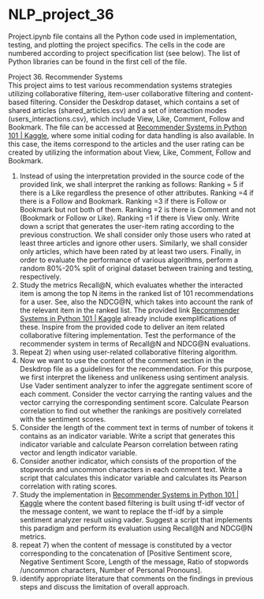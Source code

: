 # NLP_project_36

Project.ipynb file contains all the Python code used in implementation, testing, and plotting the project specifics. The cells in the code are numbered according to project specification list (see below). The list of Python libraries can be found in the first cell of the file.


Project 36. Recommender Systems  
This project aims to test various recommendation systems strategies utilizing collaborative filtering, item-user collaborative filtering and content-based filtering. Consider the Deskdrop dataset, which contains a set of shared articles (shared_articles.csv) and a set of interaction modes (users_interactions.csv), which include View, Like, Comment, Follow and Bookmark. The file can be accessed at [Recommender Systems in Python 101 | Kaggle](https://www.kaggle.com/code/gspmoreira/recommender-systems-in-python-101), where some initial coding for data handling is also available. In this case, the items correspond to the articles and the user rating can be created by utilizing the information about View, Like, Comment, Follow and Bookmark. 
1.	Instead of using the interpretation provided in the source code of the provided link, we shall interpret the ranking as follows: Ranking = 5 if there is a Like regardless the presence of other attributes. Ranking =4 if there is a Follow and Bookmark. Ranking =3 if there is Follow or Bookmark but not both of them. Ranking =2 is there is Comment and not (Bookmark or Follow or Like). Ranking =1 if there is View only. Write down a script that generates the user-item rating according to the previous construction. We shall consider only those users who rated at least three articles and ignore other users. Similarly, we shall consider only articles, which have been rated by at least two users. Finally, in order to evaluate the performance of various algorithms, perform a random 80%-20% split of original dataset between training and testing, respectively.
2.	Study the metrics Recall@N, which evaluates whether the interacted item is among the top N items in the ranked list of 101 recommendations for a user. See, also the NDCG@N, which takes into account the rank of the relevant item in the ranked list. The provided link [Recommender Systems in Python 101 | Kaggle](https://www.kaggle.com/code/gspmoreira/recommender-systems-in-python-101) already include exemplifications of these. Inspire from the provided code to deliver an item related collaborative filtering implementation. Test the performance of the recommender system in terms of Recall@N and NDCG@N evaluations.
3.	Repeat 2) when using user-related collaborative filtering algorithm.
4.	Now we want to use the content of the comment section in the Deskdrop file as a guidelines for the recommendation. For this purpose, we first interpret the likeness and unlikeness using sentiment analysis. Use Vader sentiment analyzer to infer the aggregate sentiment score of each comment. Consider the vector carrying the ranting values and the vector carrying the corresponding sentiment score. Calculate Pearson correlation to find out whether the rankings are positively correlated with the sentiment scores.
5.	Consider the length of the comment text in terms of number of tokens it contains as an indicator variable. Write a script that generates this indicator variable and calculate Pearson correlation between rating vector and length indicator variable. 
6.	Consider another indicator, which consists of the proportion of the stopwords and uncommon characters in each comment text. Write a script that calculates this indicator variable and calculates its Pearson correlation with rating scores.
7.	Study the implementation in [Recommender Systems in Python 101 | Kaggle](https://www.kaggle.com/code/gspmoreira/recommender-systems-in-python-101) where the content based filtering is built using tf-idf vector of the message content, we want to replace the tf-idf by a simple sentiment analyzer result using vader. Suggest a script that implements this paradigm and perform its evaluation using Recall@N and NDCG@N metrics.
8.	repeat 7) when the content of message is constituted by a vector corresponding to the concatenation of [Positive Sentiment score, Negative Sentiment Score, Length of the message, Ratio of stopwords /uncommon characters, Number of Personal Pronouns].   
9.	identify appropriate literature that comments on the findings in previous steps and discuss the limitation of overall approach.
